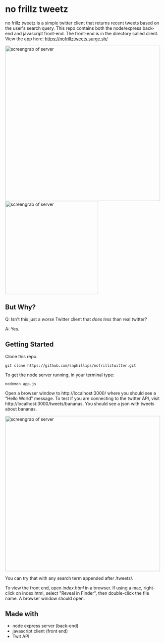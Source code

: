 # no frillz tweetz

no frillz tweetz is a simple twitter client that returns recent tweets based on the user's search query. This repo contains both the node/express back-end and javascript front-end. The front-end is in the directory called client.  View the app here: https://nofrillztweets.surge.sh/

<img src="https://i.imgur.com/dofkpVD.png" width="500" alt="screengrab of server">
<img src="https://i.imgur.com/ZQAZZob.png" width="300" alt="screengrab of server">

## But Why?
Q: Isn't this just a _worse_ Twitter client that _does less_ than real twitter?

A: Yes.



## Getting Started

Clone this repo:

`git clone https://github.com/snphillips/nofrillztwitter.git`

To get the node server running, in your terminal type:

`nodemon app.js`

Open a browser window to http://localhost:3000/ where you should see a "Hello World" message.
To test if you are connecting to the twitter API, visit http://localhost:3000/tweets/bananas. You should see a json with tweets about bananas.

<img src="https://i.imgur.com/3bvGapG.png" width="500" alt="screengrab of server">
     
You can try that with any search term appended after /tweets/.


To view the front end, open *index.html* in a browser. 
If using a mac, right-click on index.html, select "Reveal in Finder", then double-click the file name. A browser window should open. 


## Made with
- node express server (back-end)
- javascript client (front end)
- Twit API
